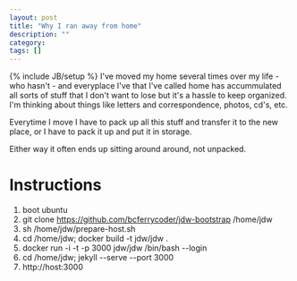 ```yaml
---
layout: post
title: "Why I ran away from home"
description: ""
category: 
tags: []
---
```

{% include JB/setup %}
I've moved my home several times over my life - who hasn't - and everyplace
I've that I've called home has accummulated all sorts of stuff that I
don't want to lose but it's a hassle to keep organized. I'm thinking
about  things like letters and correspondence, photos, cd's, etc. 

Everytime I move I have to pack up all this stuff and transfer it to
the new place, or I have to pack it up and put it in storage.

Either way it often ends up sitting around around, not unpacked.


# Instructions

1. boot ubuntu
2. git clone https://github.com/bcferrycoder/jdw-bootstrap /home/jdw
3. sh /home/jdw/prepare-host.sh
4. cd /home/jdw; docker build -t jdw/jdw .
5. docker run -i -t -p 3000 jdw/jdw /bin/bash --login
6. cd /home/jdw; jekyll --serve --port 3000
7. http://host:3000


